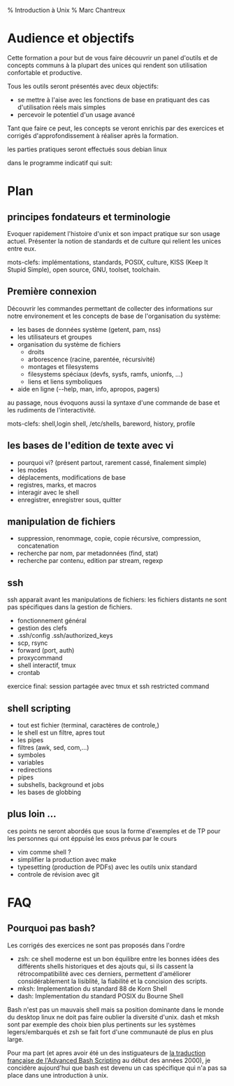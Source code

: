 % Introduction à Unix
% Marc Chantreux

# Audience et objectifs

Cette formation a pour but de vous faire découvrir un panel d'outils et de
concepts communs à la plupart des unices qui rendent son utilisation
confortable et productive.

Tous les outils seront présentés avec deux objectifs:

* se mettre à l'aise avec les fonctions de base en pratiquant des cas d'utilisation réels mais simples
* percevoir le potentiel d'un usage avancé

Tant que faire ce peut, les concepts se veront enrichis par des exercices et
corrigés d'approfondissement à réaliser après la formation.

les parties pratiques seront effectués sous debian linux  

dans le programme indicatif qui suit:

# Plan

## principes fondateurs et terminologie

Evoquer rapidement l'histoire d'unix et son impact pratique sur son usage
actuel. Présenter la notion de standards et de culture qui relient les unices
entre eux.

mots-clefs: implémentations, standards, POSIX, culture, KISS (Keep It Stupid
Simple), open source, GNU, toolset, toolchain.

## Première connexion

Découvrir les commandes permettant de collecter des informations sur
notre environement et les concepts de base de l'organisation du système:

* les bases de données système
  (getent, pam, nss)
* les utilisateurs et groupes
* organisation du système de fichiers
  * droits
  * arborescence (racine, parentée, récursivité)
  * montages et filesystems
  * filesystems spéciaux (devfs, sysfs, ramfs, unionfs, …)
  * liens et liens symboliques
* aide en ligne (--help, man, info, apropos, pagers)

au passage, nous évoquons aussi la syntaxe d'une commande de base et les
rudiments de l'interactivité.

mots-clefs: shell,login shell, /etc/shells, bareword, history, profile

## les bases de l'edition de texte avec vi

* pourquoi vi? (présent partout, rarement cassé, finalement simple)
* les modes
* déplacements, modifications de base
* registres, marks, et macros
* interagir avec le shell
* enregistrer, enregistrer sous, quitter

## manipulation de fichiers

* suppression, renommage, copie, copie récursive, compression, concatenation
* recherche par nom, par metadonnées (find, stat)  
* recherche par contenu, edition par stream, regexp

## ssh

ssh apparait avant les manipulations de fichiers: les fichiers distants ne sont
pas spécifiques dans la gestion de fichiers. 

* fonctionnement général
* gestion des clefs
* .ssh/config .ssh/authorized_keys
* scp, rsync
* forward (port, auth)
* proxycommand
* shell interactif, tmux
* crontab

exercice final: session partagée avec tmux et ssh restricted command

## shell scripting

* tout est fichier (terminal, caractères de controle,)
* le shell est un filtre, apres tout
* les pipes
* filtres (awk, sed, com,...)
* symboles 
* variables
* redirections
* pipes
* subshells, background et jobs
* les bases de globbing

## plus loin …

ces points ne seront abordés que sous la forme d'exemples et de TP pour les
personnes qui ont éppuisé les exos prévus par le cours

* vim comme shell ?
* simplifier la production avec make
* typesetting (production de PDFs) avec les outils unix standard
* controle de révision avec git 

# FAQ

## Pourquoi pas bash?

Les corrigés des exercices ne sont pas proposés dans l'ordre

* zsh: ce shell moderne est un bon équilibre entre les bonnes idées des
  différents shells historiques et des ajouts qui, si ils cassent la
  rétrocompatibilité avec ces derniers, permettent d'améliorer
  considérablement la lisiblité, la fiabilité et la concision des scripts.
* mksh: Implementation du standard 88 de Korn Shell
* dash: Implementation du standard POSIX du Bourne Shell

Bash n'est pas un mauvais shell mais sa position dominante dans le monde du
desktop linux ne doit pas faire oublier la diversité d'unix. dash et mksh sont
par exemple des choix bien plus pertinents sur les systèmes legers/embarqués et
zsh se fait fort d'une communauté de plus en plus large.

Pour ma part (et apres avoir été un des instiguateurs de [la traduction
française de l'Advanced Bash Scripting](http://abs.traduc.org/) au début des
années 2000), je concidère aujourd'hui que bash est devenu un cas spécifique
qui n'a pas sa place dans une introduction à unix.

